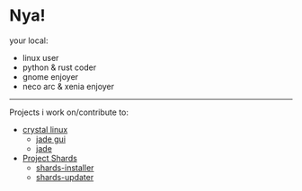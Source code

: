 # Nya!
your local:
  - linux user
  - python & rust coder
  - gnome enjoyer
  - neco arc & xenia enjoyer
---

Projects i work on/contribute to:
  - [crystal linux](getcryst.al)
    - [jade gui](git.getcryst.al/crystal-linux/software/jade-gui)
    - [jade](git.getcryst.al/crystal-linux/software/jade)
  - [Project Shards](git.getcryst.al/project-shards)
    - [shards-installer](git.getcryst.al/project-shards/shards-installer)
    - [shards-updater](https://git.getcryst.al/project-shards/shards-updater)
